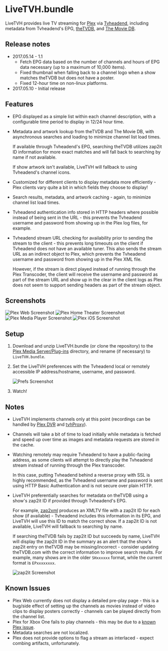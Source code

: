# LiveTVH.bundle
LiveTVH provides live TV streaming for [Plex](https://plex.tv) via [Tvheadend](https://tvheadend.org), including metadata from Tvheadend's EPG, [theTVDB](https://thetvdb.com), and [The Movie DB](https://www.themoviedb.org).

## Release notes
* 2017.05.14 - 1.1
  * Fetch EPG data based on the number of channels and hours of EPG data necessary (up to a maximum of 10,000 items).
  * Fixed thumbnail when falling back to a channel logo when a show matches theTVDB but does not have a poster.
  * Fixed 12-hour time on non-linux platforms.
* 2017.05.10 - Initial release
## Features
* EPG displayed as a simple list within each channel description, with a configurable time period to display in 12/24 hour time.
* Metadata and artwork lookup from theTVDB and The Movie DB, with asynchronous searches and loading to minimize channel list load times.  

  If available through Tvheadend's EPG, searching theTVDB utilizes zap2it ID information for more exact matches and will fall back to searching by name if not available.
  
  If show artwork isn't available, LiveTVH will fallback to using Tvheadend's channel icons.
* Customized for different clients to display metadata more efficiently - Plex clients vary quite a bit in which fields they choose to display!
* Search results, metadata, and artwork caching - again, to minimize channel list load times.
* Tvheadend authentication info stored in HTTP headers where possible instead of being sent in the URL - this prevents the Tvheadend username and password from showing up in the Plex log files, for example.
* Tvheadend stream URL checking for availability prior to sending the stream to the client - this prevents long timeouts on the client if Tvheadend does not have an available tuner.  This also sends the stream URL as an indirect object to Plex, which prevents the Tvheadend username and password from showing up in the Plex XML file.  

  However, if the stream is direct played instead of running through the Plex Transcoder, the client will receive the username and password as part of the stream URL and show up in the clear in the client logs as Plex does not seem to support sending headers as part of the stream object.

## Screenshots
![Plex Web Screenshot](https://cloud.githubusercontent.com/assets/12835671/25927053/c6212fda-35b8-11e7-98ca-ad636e62076e.jpg)
![Plex Home Theater Screenshot](https://cloud.githubusercontent.com/assets/12835671/25927057/d018e2ee-35b8-11e7-9f41-27554d4fca97.jpg)
![Plex Media Player Screenshot](https://cloud.githubusercontent.com/assets/12835671/25927122/2137e76a-35b9-11e7-85a0-949371255083.jpg)
![Plex iOS Screenshot](https://cloud.githubusercontent.com/assets/12835671/25927072/dbecdd3c-35b8-11e7-80d9-056e59088501.jpg)

## Setup
1. Download and unzip LiveTVH.bundle (or clone the repository) to the [Plex Media Server/Plug-ins](https://support.plex.tv/hc/en-us/articles/201106098-How-do-I-find-the-Plug-Ins-folder-) directory, and rename (if necessary) to `LiveTVH.bundle`.
2. Set the LiveTVH preferences with the Tvheadend local or remotely accessible IP address/hostname, username, and password.

   ![Prefs Screenshot](https://cloud.githubusercontent.com/assets/12835671/25927076/df92f73c-35b8-11e7-99d2-5250e964cc04.jpg)
3. Watch!

## Notes
* LiveTVH implements channels only at this point (recordings can be handled by [Plex DVR](https://www.plex.tv/features/dvr) and [tvhProxy](https://github.com/jkaberg/tvhProxy)).

* Channels will take a bit of time to load initially while metadata is fetched and speed up over time as images and metadata requests are stored in the cache.

* Watching remotely may require Tvheadend to have a public-facing address, as some clients will attempt to directly play the Tvheadend stream instead of running through the Plex transcoder.
  
  In this case, putting Tvheadend behind a reverse proxy with SSL is highly recommended, as the Tvheadend username and password is sent using HTTP Basic Authentication and is not secure over plain HTTP.

* LiveTVH preferentially searches for metadata on theTVDB using a show's zap2it ID if provided through Tvheadend's EPG.
  
  For example, [zap2xml](http://zap2xml.awardspace.info) produces an XMLTV file with a zap2it ID for each show (if available) - Tvheadend includes this information in its EPG, and LiveTVH will use this ID to match the correct show. If a zap2it ID is not available, LiveTVH will fallback to searching by name.
  
  If searching theTVDB fails by zap2it ID but succeeds by name, LiveTVH will display the zap2it ID in the summary as an alert that the show's zap2it entry on theTVDB may be missing/incorrect - consider updating theTVDB.com with the correct information to improve search results.  For example, many shows are in the older `SHxxxxxx` format, while the current format is `EPxxxxxxxx`.
  
  ![zap2it Screenshot](https://cloud.githubusercontent.com/assets/12835671/25927080/e3b33ec6-35b8-11e7-8eb2-d0f0a3cfabc1.jpg)

## Known Issues
* Plex Web currently does not display a detailed pre-play page - this is a bug/side effect of setting up the channels as movies instead of video clips to display posters correctly - channels can be played directly from the channel list.
* Plex for Xbox One fails to play channels - this may be due to a [known Plex issue](https://forums.plex.tv/discussion/173008/known-issues-in-1-8-0#latest).
* Metadata searches are not localized.
* Plex does not provide options to flag a stream as interlaced - expect combing artifacts, unfortunately.
